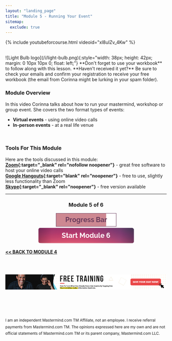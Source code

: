 ```yaml
---
layout: "landing_page"
title: "Module 5 - Running Your Event"
sitemap:
  exclude: true  
---
```

 <div class="separator-2"></div>
 
{% include youtubeforcourse.html videoid="xl8uIZv_4Kw" %}

<br>
![Light Bulb logo](/i/light-bulb.png){:style="width: 38px; height: 42px; margin: 0 10px 10px 0; float: left;"}
**Don't forget to use your workbook** to follow along with this lesson. **Haven't received it yet?** Be sure to check your emails and confirm your registration to receive your free workbook (the email from Corinna might be lurking in your spam folder).

### Module Overview
In this video Corinna talks about how to run your mastermind, workshop or group event. She covers the two format types of events:

- **Virtual events** - using online video calls
- **In-person events** - at a real life venue
<br>

### Tools For This Module
Here are the tools discussed in this module:<br>
**[Zoom](http://bit.ly/zoomaccount){:target="_blank" rel="nofollow noopener"}** - great free software to host your online video calls<br>
**[Google Hangouts](https://hangouts.google.com/){:target="blank" rel="noopener"}** - free to use, slightly less functionality than Zoom<br>
**[Skype](https://www.skype.com/en/){:target="_blank" rel="noopener"}** - free version available

***

<center>
<h3>Module 5 of 6</h3>
<img src="/i/ff/mastermindcourse/progressbar5.png" alt="Progress bar 85% complete">
<br>
<a href="/ff/masterminds/c19/modules/module-6">
  <img src="/ff/masterminds/c19/buttons/module_6.png" alt="Make money with Masterminds Module 6 button">
  </a>
  </center>
  
**[<< BACK TO MODULE 4](/ff/masterminds/c19/modules/module-4)**

<br><br>
<center>
<a href="https://dgachieve.com/joining?source=ILDmmcoursebanner&a=1899" target="blank" rel="nofollow noopener"><img src="/i/ads/kbb/970x90.jpg" /></a>
</center>

<br><br><br>

<sub>I am an independent Mastermind.com TM Affiliate, not an employee. I receive referral payments from Mastermind.com TM. The opinions expressed here are my own and are not official statements of Mastermind.com TM or its parent company, Mastermind.com LLC.</sub>